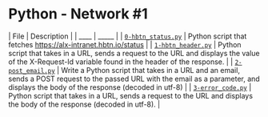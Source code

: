 # Python - Network #1

| File | Description |
| ____ | _____ |
| [`0-hbtn_status.py`](0-hbtn_status.py) | Python script that fetches https://alx-intranet.hbtn.io/status |
| [`1-hbtn_header.py`](1-hbtn_header.py) | Python script that takes in a URL, sends a request to the URL and displays the value of the X-Request-Id variable found in the header of the response. |
| [`2-post_email.py`](2-post_email.py) | Write a Python script that takes in a URL and an email, sends a POST request to the passed URL with the email as a parameter, and displays the body of the response (decoded in utf-8) |
| [`3-error_code.py`](3-error_code.py) | Python script that takes in a URL, sends a request to the URL and displays the body of the response (decoded in utf-8). |
